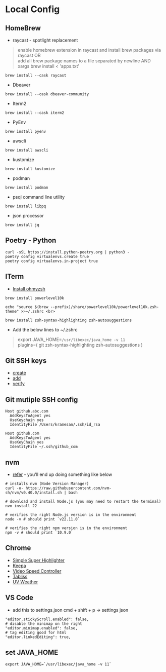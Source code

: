 # Local Config
## HomeBrew 
- raycast - spotlight replacement <br>
> enable homebrew extension in raycast and install brew packages via raycast  OR <br>
> add all brew package names to a file separated by newline AND <br>
> xargs brew install < 'apps.txt' <br>

``` console
brew install --cask raycast
```
- Dbeaver
```console
brew install --cask dbeaver-community 
```
- Iterm2
```console
brew install --cask iterm2
```
- PyEnv
```console
brew install pyenv
```

- awscli
```console
brew install awscli 
```
- kustomize
``` console
brew install kustomize
```
- podman
```console
brew install podman
```
- psql command line utility
```console
brew install libpq 
```

- json processor
```console
brew install jq
```

## Poetry - Python
```
curl -sSL https://install.python-poetry.org | python3 -
poetry config virtualenvs.create true
poetry config virtualenvs.in-project true
```


## ITerm
- [Install ohmyzsh](https://ohmyz.sh/#install)
```console
brew install powerlevel10k
```
``` console
echo "source $(brew --prefix)/share/powerlevel10k/powerlevel10k.zsh-theme" >>~/.zshrc <br>
```
``` console
brew install zsh-syntax-highlighting zsh-autosuggestions
```
- Add the below lines to ~/.zshrc <br>
> export JAVA_HOME=`/usr/libexec/java_home -v 11` <br>
> plugins=( git zsh-syntax-highlighting zsh-autosuggestions ) <br>

## Git SSH keys 
- [create](https://docs.github.com/en/authentication/connecting-to-github-with-ssh/generating-a-new-ssh-key-and-adding-it-to-the-ssh-agent)
- [add](https://docs.github.com/en/authentication/connecting-to-github-with-ssh/adding-a-new-ssh-key-to-your-github-account)
- [verify](https://docs.github.com/en/authentication/connecting-to-github-with-ssh/testing-your-ssh-connection)

## Git mutiple SSH config
```
Host github.abc.com
  AddKeysToAgent yes
  UseKeychain yes
  IdentityFile /Users/kramesan/.ssh/id_rsa

Host github.com
  AddKeysToAgent yes
  UseKeyChain yes
  IdentityFile ~/.ssh/github_com
```

## nvm 
- [refer](https://github.com/nvm-sh/nvm?tab=readme-ov-file#installing-and-updating) - you'll end up doing something like below 
```
# installs nvm (Node Version Manager)
curl -o- https://raw.githubusercontent.com/nvm-sh/nvm/v0.40.0/install.sh | bash

# download and install Node.js (you may need to restart the terminal)
nvm install 22

# verifies the right Node.js version is in the environment
node -v # should print `v22.11.0`

# verifies the right npm version is in the environment
npm -v # should print `10.9.0`
```
## Chrome
- [Simple Super Highlighter](https://chromewebstore.google.com/detail/super-simple-highlighter/hhlhjgianpocpoppaiihmlpgcoehlhio)
- [Keepa](https://chromewebstore.google.com/detail/keepa-amazon-price-tracke/neebplgakaahbhdphmkckjjcegoiijjo)
- [Video Speed Controller](https://chromewebstore.google.com/detail/video-speed-controller/nffaoalbilbmmfgbnbgppjihopabppdk)
- [Tabliss](https://chromewebstore.google.com/detail/tabliss-a-beautiful-new-t/hipekcciheckooncpjeljhnekcoolahp)
- [UV Weather](https://chromewebstore.google.com/detail/uv-weather/ngeokhpbgoadbpdpnplcminbjhdecjeb)

## VS Code 
- add this to settings.json  cmd + shift + p -> settings json
```
"editor.stickyScroll.enabled": false,
# disable the minimap on the right
"editor.minimap.enabled": false,
# tag editing good for html
"editor.linkedEditing": true,
```

## set JAVA_HOME
```
export JAVA_HOME=`/usr/libexec/java_home -v 11`
```
